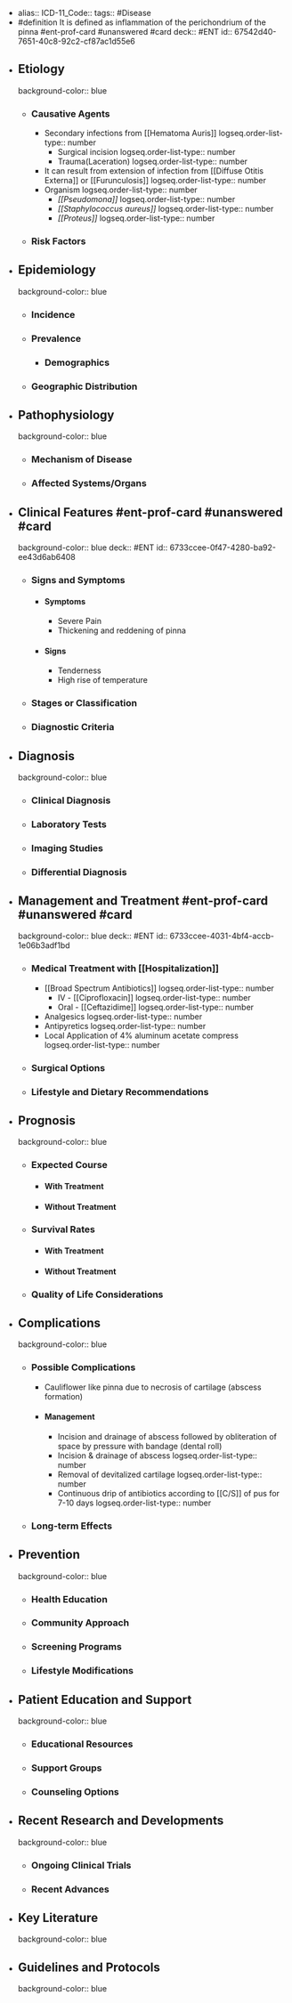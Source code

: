 - alias::
  ICD-11_Code::
  tags:: #Disease
- #definition It is defined as inflammation of the perichondrium of the pinna #ent-prof-card #unanswered #card
  deck:: #ENT
  id:: 67542d40-7651-40c8-92c2-cf87ac1d55e6
- ## Etiology
  background-color:: blue
  - ### Causative Agents
    - Secondary infections from [[Hematoma Auris]]
      logseq.order-list-type:: number
      - Surgical incision
        logseq.order-list-type:: number
      - Trauma(Laceration)
        logseq.order-list-type:: number
    - It can result from extension of infection from [[Diffuse Otitis Externa]] or [[Furunculosis]]
      logseq.order-list-type:: number
    - Organism
      logseq.order-list-type:: number
      - _[[Pseudomona]]_
        logseq.order-list-type:: number
      - _[[Staphylococcus aureus]]_
        logseq.order-list-type:: number
      - _[[Proteus]]_
        logseq.order-list-type:: number
  - ### Risk Factors
- ## Epidemiology
  background-color:: blue
  - ### Incidence
  - ### Prevalence
    - ### Demographics
  - ### Geographic Distribution
- ## Pathophysiology
  background-color:: blue
  - ### Mechanism of Disease
  - ### Affected Systems/Organs
- ## Clinical Features #ent-prof-card #unanswered #card
  background-color:: blue
  deck:: #ENT
  id:: 6733ccee-0f47-4280-ba92-ee43d6ab6408
  - ### Signs and Symptoms
    - #### Symptoms
      - Severe Pain
      - Thickening and reddening of pinna
    - #### Signs
      - Tenderness
      - High rise of temperature
  - ### Stages or Classification
  - ### Diagnostic Criteria
- ## Diagnosis
  background-color:: blue
  - ### Clinical Diagnosis
  - ### Laboratory Tests
  - ### Imaging Studies
  - ### Differential Diagnosis
- ## Management and Treatment #ent-prof-card #unanswered #card
  background-color:: blue
  deck:: #ENT
  id:: 6733ccee-4031-4bf4-accb-1e06b3adf1bd
  - ### Medical Treatment with [[Hospitalization]]
    - [[Broad Spectrum Antibiotics]]
      logseq.order-list-type:: number
      - IV - [[Ciprofloxacin]]
        logseq.order-list-type:: number
      - Oral - [[Ceftazidime]]
        logseq.order-list-type:: number
    - Analgesics
      logseq.order-list-type:: number
    - Antipyretics
      logseq.order-list-type:: number
    - Local Application of 4% aluminum acetate compress
      logseq.order-list-type:: number
  - ### Surgical Options
  - ### Lifestyle and Dietary Recommendations
- ## Prognosis
  background-color:: blue
  - ### Expected Course
    - #### With Treatment
    - #### Without Treatment
  - ### Survival Rates
    - #### With Treatment
    - #### Without Treatment
  - ### Quality of Life Considerations
- ## Complications
  background-color:: blue
  - ### Possible Complications
    - Cauliflower like pinna due to necrosis of cartilage (abscess formation)
    - #### Management
      - Incision and drainage of abscess followed by obliteration of space by pressure with bandage (dental roll)
      - Incision & drainage of abscess
        logseq.order-list-type:: number
      - Removal of devitalized cartilage
        logseq.order-list-type:: number
      - Continuous drip of antibiotics according to [[C/S]] of pus for 7-10 days
        logseq.order-list-type:: number
  - ### Long-term Effects
- ## Prevention
  background-color:: blue
  - ### Health Education
  - ### Community Approach
  - ### Screening Programs
  - ### Lifestyle Modifications
- ## Patient Education and Support
  background-color:: blue
  - ### Educational Resources
  - ### Support Groups
  - ### Counseling Options
- ## Recent Research and Developments
  background-color:: blue
  - ### Ongoing Clinical Trials
  - ### Recent Advances
- ## Key Literature
  background-color:: blue
- ## Guidelines and Protocols
  background-color:: blue
